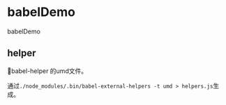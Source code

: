 # babelDemo
babelDemo


## helper

babel-helper 的umd文件。

通过`./node_modules/.bin/babel-external-helpers -t umd > helpers.js`生成。

